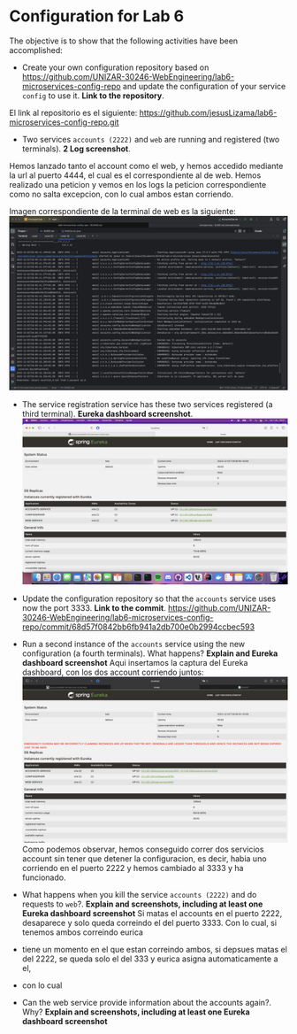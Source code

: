 # Configuration for Lab 6

The objective is to show that the following activities have been accomplished:

- Create your own configuration repository based on <https://github.com/UNIZAR-30246-WebEngineering/lab6-microservices-config-repo>
  and update the configuration of your service `config` to use it. **Link to the repository**.

El link al repositorio es el siguiente:
  https://github.com/jesusLizama/lab6-microservices-config-repo.git

- Two services `accounts (2222)` and `web` are running and registered (two terminals). **2 Log screenshot**.

Hemos lanzado tanto el account como el web, y hemos accedido mediante la url al puerto 4444, el 
cual es el correspondiente al de web. Hemos realizado una peticion y vemos en los logs la peticion 
correspondiente como no salta excepcion, con lo cual ambos estan corriendo.

Imagen correspondiente de la terminal de web es la siguiente:
![Nuevo web](./img/account2.png)


- The service registration service has these two services registered (a third terminal). **Eureka dashboard screenshot**.
  ![Nuevo web](./img/apartadoDashBoard.png)


- Update the configuration repository so that the `accounts` service uses now the port 3333. **Link to the commit**.
  https://github.com/UNIZAR-30246-WebEngineering/lab6-microservices-config-repo/commit/68d57f0842bb6fb941a2db700e0b2994ccbec593

- Run a second instance of the `accounts` service using the new configuration (a fourth terminals). What happens? **Explain and Eureka dashboard screenshot**
Aqui insertamos la captura del Eureka dashboard, con los dos account corriendo juntos:
  ![Nuevo web](./img/2Account.png)
Como podemos observar, hemos conseguido correr dos servicios account sin tener que detener la configuracion, es decir, habia uno corriendo 
en el puerto 2222 y hemos cambiado al 3333 y ha funcionado.

- What happens when you kill the service `accounts (2222)` and do requests to `web`?. **Explain and screenshots, including at least one Eureka dashboard screenshot**
Si matas el accounts en el puerto 2222, desaparece y solo queda correindo el del puerto 3333. Con lo cual, si tenemos ambos correindo eurica 
- tiene un momento en el que estan correindo ambos, si depsues matas el del 2222, se queda solo el del 333 y eurica asigna automaticamente a el,
- con lo cual 


- Can the web service provide information about the accounts again?. Why? **Explain and screenshots, including at least one Eureka dashboard screenshot** 
